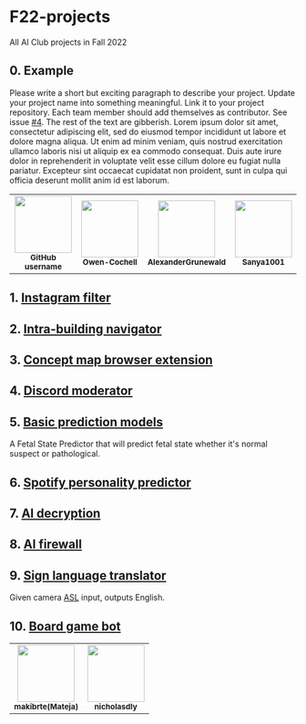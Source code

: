 # F22-projects
All AI Club projects in Fall 2022

## 0. Example

Please write a short but exciting paragraph to describe your project. Update your project name into something meaningful. Link it to your project repository. Each team member should add themselves as contributor. See issue [#4](https://github.com/MSU-AI/F22-projects/issues/4). The rest of the text are gibberish. Lorem ipsum dolor sit amet, consectetur adipiscing elit, sed do eiusmod tempor incididunt ut labore et dolore magna aliqua. Ut enim ad minim veniam, quis nostrud exercitation ullamco laboris nisi ut aliquip ex ea commodo consequat. Duis aute irure dolor in reprehenderit in voluptate velit esse cillum dolore eu fugiat nulla pariatur. Excepteur sint occaecat cupidatat non proident, sunt in culpa qui officia deserunt mollit anim id est laborum.

<table>
  <tbody>
    <tr>
      <td align="center">
        <a href="https://github.com/features/copilot">
        <img src="https://github.githubassets.com/images/modules/site/copilot/copilot.png" width="100px;">
        </a><br/>
        <small><b>GitHub username</b></small>
      </td>
      <td align="center">
        <a href="https://github.com/Owen-Cochell">
        <img src="https://avatars.githubusercontent.com/u/28907989?v=4" width="100px;">
        </a><br/>
        <small><b>Owen-Cochell</b></small>
      </td>
      <td align="center">
        <a href="https://github.com/AlexanderGrunewald">
        <img src="https://avatars.githubusercontent.com/u/97201153?v=4" width="100px;"/>
        </a><br/>
        <small><b>AlexanderGrunewald</b></small>
      </td>
      <td align="center">
        <a href="https://github.com/Sanya1001">
        <img src="https://avatars.githubusercontent.com/u/85473792?v=4" width="100px;"/>
        </a><br/>
        <small><b>Sanya1001</b></small>
      </td>
    </tr>
  </tbody>
</table>

## 1. [Instagram filter](https://github.com/jisha9584/AI-Club-Insta-Filter.git)

## 2. [Intra-building navigator](#)

## 3. [Concept map browser extension](#)

## 4. [Discord moderator](#)

## 5. [Basic prediction models](https://github.com/MSU-AI/Fetal-Sate-Predictor)

A Fetal State Predictor that will predict fetal state whether it's normal suspect or pathological.

## 6. [Spotify personality predictor](#)

## 7. [AI decryption](#)

## 8. [AI firewall](#)

## 9. [Sign language translator](https://github.com/MSU-AI/SignLanguageTranslator)
Given camera [ASL](https://en.wikipedia.org/wiki/American_Sign_Language) input, outputs English.

## 10. [Board game bot](#)
<table>
  <tbody>
    <tr>
      <td align="center">
        <a href="https://github.com/makibrte">
        <img src="https://avatars.githubusercontent.com/u/113369108?v=4" width="100px;"/>
        </a><br/>
        <small><b>makibrte(Mateja)</b></small>
      </td>
      <td align="center">
        <a href="https://github.com/nicholasdly">
        <img src="https://avatars.githubusercontent.com/u/61239473?v=4" width="100px;"/>
        </a><br/>
        <small><b>nicholasdly</b></small>
      </td>
      </tr>
  </tbody>
</table>
